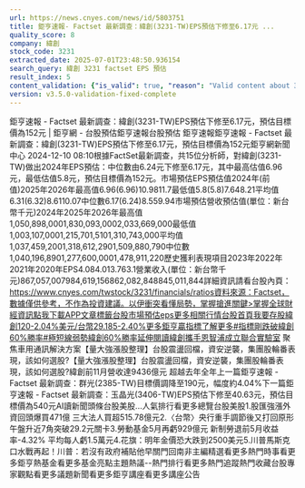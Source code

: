 ```yaml
---
url: https://news.cnyes.com/news/id/5803751
title: 鉅亨速報- Factset 最新調查：緯創(3231-TW)EPS預估下修至6.17元 ...
quality_score: 8
company: 緯創
stock_code: 3231
extracted_date: 2025-07-01T23:48:50.936154
search_query: 緯創 3231 factset EPS 預估
result_index: 5
content_validation: {"is_valid": true, "reason": "Valid content about 3231"}
version: v3.5.0-validation-fixed-complete
---
```


鉅亨速報 - Factset 最新調查：緯創(3231-TW)EPS預估下修至6.17元，預估目標價為152元 | 鉅亨網 - 台股預估‌‌鉅亨速報台股預估 鉅亨速報鉅亨速報 - Factset 最新調查：緯創(3231-TW)EPS預估下修至6.17元，預估目標價為152元鉅亨網新聞中心 2024-12-10 08:10‌根據FactSet最新調查，共15位分析師，對緯創(3231-TW)做出2024年EPS預估：中位數由6.24元下修至6.17元，其中最高估值6.96元，最低估值5.8元，預估目標價為152元。市場預估EPS預估值2024年(前值)2025年2026年最高值6.96(6.96)10.9811.7最低值5.8(5.8)7.648.21平均值6.31(6.32)8.6110.07中位數6.17(6.24)8.559.94市場預估營收‌預估值(單位：新台幣千元)2024年2025年2026年最高值1,050,898,0001,830,093,0002,033,669,000最低值1,003,107,0001,215,701,5101,310,743,000平均值1,037,459,2001,318,612,2901,509,880,790中位數1,040,196,8901,277,600,0001,478,911,220歷史獲利表現項目2023年2022年2021年2020年EPS4.084.013.763.1營業收入(單位：新台幣千元)867,057,007984,619,156862,082,848845,011,844詳細資訊請看台股內頁：https://www.cnyes.com/twstock/3231/financials/ratios資料來源：Factset，數據僅供參考，不作為投資建議。以伊衝突看懂局勢，掌握搶進關鍵>掌握全球財經資訊點我下載APP文章標籤台股市場預估eps更多相關行情台股首頁我要存股緯創120-2.04%美元/台幣29.185-2.40%更多鉅亨贏指標了解更多#指標剛跌破緯創60%勝率#極短線弱勢緯創60%勝率延伸閱讀緯創攜手恩智浦成立聯合實驗室 聚焦車用通訊解決方案【量大強漲股整理】台股震盪回檔，資安逆襲，集團股輪番表現，該如何選股?【量大強漲股整理】台股震盪回檔，資安逆襲，集團股輪番表現，該如何選股?緯創前11月營收達9436億元 超越去年全年‌上一篇鉅亨速報 - Factset 最新調查：群光(2385-TW)目標價調降至190元，幅度約4.04%下一篇鉅亨速報 - Factset 最新調查：玉晶光(3406-TW)EPS預估下修至40.63元，預估目標價為540元‌‌AI讀新聞頭條台股美股...人氣排行看更多總覽台股美股1.股匯強漲外資回頭爆買471億 三大法人買超515.78億元2.〈台幣〉央行重手調節後又打回原形 午盤升近7角突破29.2元關卡3.勞動基金5月再虧929億元 新制勞退前5月收益率-4.32% 平均每人虧1.5萬元4.花旗：明年金價恐大跌到2500美元5.川普馬斯克口水戰再起！川普：若沒有政府補貼他早關門回南非‌主編精選看更多‌熱門時事看更多‌‌‌‌‌‌‌‌‌‌‌‌‌‌‌‌‌鉅亨熱基金看更多基金亮點主題熱議‌‌‌‌--‌‌‌‌熱門排行看更多熱門追蹤熱門收藏‌‌‌‌‌‌‌‌‌台股專家觀點看更多議題新聞看更多鉅亨講座看更多講座公告‌‌‌‌‌‌‌‌